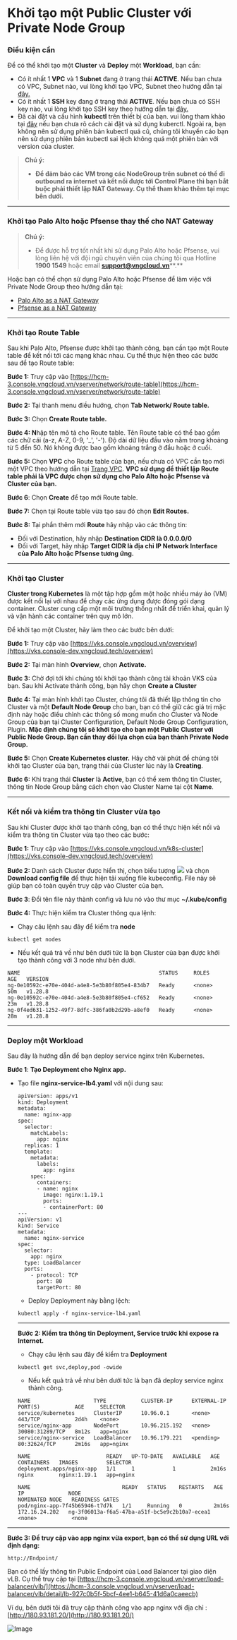 # Khởi tạo một Public Cluster với Private Node Group

### Điều kiện cần 

Để có thể khởi tạo một **Cluster** và **Deploy** một **Workload**, bạn cần:

* Có ít nhất 1 **VPC** và 1 **Subnet** đang ở trạng thái **ACTIVE**. Nếu bạn chưa có VPC, Subnet nào, vui lòng khởi tạo VPC, Subnet theo hướng dẫn tại [đây.](../../../../vserver/compute-hcm03-1a/network/virtual-private-cloud-vpc/) 
* Có ít nhất 1 **SSH** key đang ở trạng thái **ACTIVE**. Nếu bạn chưa có SSH key nào, vui lòng khởi tạo SSH key theo hướng dẫn tại [đây.](../../../../vserver/compute-hcm03-1a/security/ssh-key-bo-khoa.md)
* Đã cài đặt và cấu hình **kubectl** trên thiết bị của bạn. vui lòng tham khảo tại [đây](https://kubernetes.io/vi/docs/tasks/tools/install-kubectl/) nếu bạn chưa rõ cách cài đặt và sử dụng kuberctl. Ngoài ra, bạn không nên sử dụng phiên bản kubectl quá cũ, chúng tôi khuyến cáo bạn nên sử dụng phiên bản kubectl sai lệch không quá một phiên bản với version của cluster.

> ****Chú ý:**** 
>
> * ****Để đảm bảo các VM trong các NodeGroup trên subnet có thể đi outbound ra internet và kết nối được tới Control Plane thì bạn bắt buộc phải thiết lập NAT Gateway. Cụ thể tham khảo thêm tại mục bên dưới.****

***

### Khởi tạo Palo Alto hoặc Pfsense thay thế cho NAT Gateway 

> **Chú ý:**
>
> * Để được hỗ trợ tốt nhất khi sử dụng Palo Alto hoặc Pfsense, vui lòng liên hệ với đội ngũ chuyên viên của chúng tôi qua Hotline ****1900 1549**** hoặc email ****support@vngcloud.vn******.**

Hoặc bạn có thể chọn sử dụng Palo Alto hoặc Pfsense để làm việc với Private Node Group theo hướng dẫn tại:

* [Palo Alto as a NAT Gateway](palo-alto-as-a-nat-gateway.md)
* [Pfsense as a NAT Gateway](pfsense-as-a-nat-gateway.md)

***

### Khởi tạo Route Table 

Sau khi Palo Alto, Pfsense được khởi tạo thành công, bạn cần tạo một Route table để kết nối tới các mạng khác nhau. Cụ thể thực hiện theo các bước sau để tạo Route table:

**Bước 1:** Truy cập vào [https://hcm-3.console.vngcloud.vn/vserver/network/route-table](https://hcm-3.console.vngcloud.vn/vserver/network/route-table)

**Bước 2:** Tại thanh menu điều hướng, chọn **Tab Network/ Route table.**

**Bước 3:** Chọn **Create Route table.** 

**Bước 4: N**hập tên mô tả cho Route table. Tên Route table có thể bao gồm các chữ cái (a-z, A-Z, 0-9, '\_', '-'). Độ dài dữ liệu đầu vào nằm trong khoảng từ 5 đến 50. Nó không được bao gồm khoảng trắng ở đầu hoặc ở cuối.

**Bước 5:** Chọn **VPC** cho Route table của bạn, nếu chưa có VPC cần tạo mới một VPC theo hướng dẫn tại [Trang VPC](https://docs.vngcloud.vn/pages/viewpage.action?pageId=49648039). **VPC sử dụng để thiết lập Route table phải là VPC được chọn sử dụng cho Palo Alto hoặc Pfsense và Cluster của bạn.**

**Bước 6**: Chọn **Create** để tạo mới Route table.

**Bước 7:** Chọn <img src="https://docs-admin.vngcloud.vn/download/thumbnails/73762068/image2024-4-16_15-40-3.png?version=1&#x26;modificationDate=1713256805000&#x26;api=v2" alt="" data-size="line">tại Route table vừa tạo sau đó chọn **Edit Routes.**

**Bước 8:** Tại phần thêm mới **Route** hãy nhập vào các thông tin: 

* Đối với Destination, hãy nhập **Destination CIDR là 0.0.0.0/0**
* Đối với Target, hãy nhập **Target CIDR là địa chỉ IP Network Interface của Palo Alto hoặc Pfsense tương ứng.**

***

### Khởi tạo Cluster 

**Cluster trong Kubernetes** là một tập hợp gồm một hoặc nhiều máy ảo (VM) được kết nối lại với nhau để chạy các ứng dụng được đóng gói dạng container. Cluster cung cấp một môi trường thống nhất để triển khai, quản lý và vận hành các container trên quy mô lớn.

Để khởi tạo một Cluster, hãy làm theo các bước bên dưới:

**Bước 1:** Truy cập vào [https://vks.console.vngcloud.vn/overview](https://vks.console-dev.vngcloud.tech/overview)

**Bước 2:** Tại màn hình **Overview**, chọn **Activate.**

**Bước 3:** Chờ đợi tới khi chúng tôi khởi tạo thành công tài khoản VKS của bạn. Sau khi Activate thành công, bạn hãy chọn **Create a Cluster**

**Bước 4:** Tại màn hình khởi tạo Cluster, chúng tôi đã thiết lập thông tin cho Cluster và một **Default Node Group** cho bạn, bạn có thể giữ các giá trị mặc định này hoặc điều chỉnh các thông số mong muốn cho Cluster và Node Group của bạn tại Cluster Configuration, Default Node Group Configuration, Plugin. **Mặc định chúng tôi sẽ khởi tạo cho bạn một Public Cluster với Public Node Group. Bạn cần thay đổi lựa chọn của bạn thành ******Private Node Group******.**

**Bước 5:** Chọn **Create Kubernetes cluster.** Hãy chờ vài phút để chúng tôi khởi tạo Cluster của bạn, trạng thái của Cluster lúc này là **Creating**.

**Bước 6:** Khi trạng thái **Cluster** là **Active**, bạn có thể xem thông tin Cluster, thông tin Node Group bằng cách chọn vào Cluster Name tại cột **Name**.

***

### Kết nối và kiểm tra thông tin Cluster vừa tạo 

Sau khi Cluster được khởi tạo thành công, bạn có thể thực hiện kết nối và kiểm tra thông tin Cluster vừa tạo theo các bước: 

**Bước 1:** Truy cập vào [https://vks.console.vngcloud.vn/k8s-cluster](https://vks.console-dev.vngcloud.tech/overview)

**Bước 2:** Danh sách Cluster được hiển thị, chọn biểu tượng ![](https://docs-admin.vngcloud.vn/download/thumbnails/73762068/image2024-4-4_14-37-11.png?version=1\&modificationDate=1712223012000\&api=v2) và chọn **Download config file** để thực hiện tải xuống file kubeconfig. File này sẽ giúp bạn có toàn quyền truy cập vào Cluster của bạn.

**Bước 3**: Đổi tên file này thành config và lưu nó vào thư mục **\~/.kube/config**

**Bước 4:** Thực hiện kiểm tra Cluster thông qua lệnh: 

* Chạy câu lệnh sau đây để kiểm tra **node**

```
kubectl get nodes
```

* Nếu kết quả trả về như bên dưới tức là bạn Cluster của bạn được khởi tạo thành công với 3 node như bên dưới.

```
NAME                                            STATUS     ROLES    AGE   VERSION
ng-0e10592c-e70e-404d-a4e8-5e3b80f805e4-834b7   Ready      <none>   50m   v1.28.8
ng-0e10592c-e70e-404d-a4e8-5e3b80f805e4-cf652   Ready      <none>   23m   v1.28.8
ng-0f4ed631-1252-49f7-8dfc-386fa0b2d29b-a8ef0   Ready      <none>   28m   v1.28.8
```

***

### Deploy một Workload 

Sau đây là hướng dẫn để bạn deploy service nginx trên Kubernetes.

**Bước 1**: **Tạo Deployment cho Nginx app.**

*   Tạo file **nginx-service-lb4.yaml** với nội dung sau:

    ```
    apiVersion: apps/v1
    kind: Deployment
    metadata:
      name: nginx-app
    spec:
      selector:
        matchLabels:
          app: nginx
      replicas: 1
      template:
        metadata:
          labels:
            app: nginx
        spec:
          containers:
          - name: nginx
            image: nginx:1.19.1
            ports:
            - containerPort: 80
    ---
    apiVersion: v1
    kind: Service
    metadata:
      name: nginx-service
    spec:
      selector:
        app: nginx
      type: LoadBalancer 
      ports:
        - protocol: TCP
          port: 80
          targetPort: 80
    ```

    * Deploy Deployment này bằng lệch: 

    ```
    kubectl apply -f nginx-service-lb4.yaml
    ```

    ***

    **Bước 2: Kiểm tra thông tin Deployment, Service trước khi expose ra Internet.**

    * Chạy câu lệnh sau đây để kiểm tra **Deployment**

    ```
    kubectl get svc,deploy,pod -owide
    ```

    * Nếu kết quả trả về như bên dưới tức là bạn đã deploy service nginx thành công.

    ```
    NAME                    TYPE           CLUSTER-IP      EXTERNAL-IP   PORT(S)           AGE     SELECTOR
    service/kubernetes      ClusterIP      10.96.0.1       <none>        443/TCP           2d4h    <none>
    service/nginx-app       NodePort       10.96.215.192   <none>        30080:31289/TCP   8m12s   app=nginx
    service/nginx-service   LoadBalancer   10.96.179.221   <pending>     80:32624/TCP      2m16s   app=nginx

    NAME                        READY   UP-TO-DATE   AVAILABLE   AGE     CONTAINERS   IMAGES         SELECTOR
    deployment.apps/nginx-app   1/1     1            1           2m16s   nginx        nginx:1.19.1   app=nginx

    NAME                             READY   STATUS    RESTARTS   AGE     IP              NODE                                            NOMINATED NODE   READINESS GATES
    pod/nginx-app-7f45b65946-t7d7k   1/1     Running   0          2m16s   172.16.24.202   ng-3f06013a-f6a5-47ba-a51f-bc5e9c2b10a7-ecea1   <none>           <none
    ```

***

**Bước 3: Để truy cập vào app nginx vừa export, bạn có thể sử dụng URL với định dạng:**

```
http://Endpoint/
```

Bạn có thể lấy thông tin Public Endpoint của Load Balancer tại giao diện vLB. Cụ thể truy cập tại [https://hcm-3.console.vngcloud.vn/vserver/load-balancer/vlb/](https://hcm-3.console.vngcloud.vn/vserver/load-balancer/vlb/detail/lb-927c0b5f-5bcf-4ee1-b645-41d6a0caeecb)

Ví dụ, bên dưới tôi đã truy cập thành công vào app nginx với địa chỉ : [http://180.93.181.20/](http://180.93.181.20/)

![Image](https://github.com/vngcloud/docs/blob/main/Vietnamese/.gitbook/assets/image%20(1)%20(1)%20(1)%20(1)%20(1)%20(1)%20(1)%20(1)%20(1)%20(1)%20(1)%20(1)%20(1)%20(1)%20(1)%20(1)%20(1)%20(1)%20(1)%20(1)%20(1)%20(1)%20(1)%20(1)%20(1)%20(1)%20(1)%20(1)%20(1)%20(1)%20(1)%20(1)%20(1)%20(1)%20(1)%20(1)%20(1)%20(1)%20(1)%20(1)%20(1)%20(1)%20(1)%20(1)%20(1)%20(1)%20(1)%20(1)%20(1)%20(1)%20(1)%20(1)%20(1)%20(1).png?raw=true)
